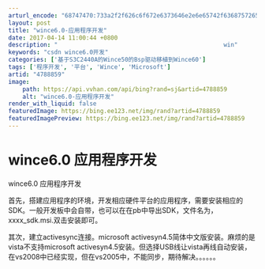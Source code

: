 ```yaml
---
arturl_encode: "68747470:733a2f2f626c6f672e6373646e2e6e65742f63687572656e78:682f61727469636c652f64657461696c732f34373838383539"
layout: post
title: "wince6.0-应用程序开发"
date: 2017-04-14 11:00:44 +0800
description: "                                               win"
keywords: "csdn wince6.0开发"
categories: ['基于S3C2440A的Wince50的Bsp驱动移植到Wince60']
tags: ['程序开发', '平台', 'Wince', 'Microsoft']
artid: "4788859"
image:
    path: https://api.vvhan.com/api/bing?rand=sj&artid=4788859
    alt: "wince6.0-应用程序开发"
render_with_liquid: false
featuredImage: https://bing.ee123.net/img/rand?artid=4788859
featuredImagePreview: https://bing.ee123.net/img/rand?artid=4788859
---
```


# wince6.0 应用程序开发

wince6.0 应用程序开发

首先，搭建应用程序的环境，开发相应硬件平台的应用程序，需要安装相应的SDK。一般开发板中会自带，也可以在在pb中导出SDK，文件名为，xxxx\_sdk.msi.双击安装即可。

其次，建立activesync连接。microsoft activesyn4.5简体中文版安装。麻烦的是vista不支持microsoft activesyn4.5安装。但选择USB线让vista再线自动安装，在vs2008中已经实现，但在vs2005中，不能同步，期待解决。。。。。。